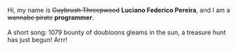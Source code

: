 Hi, my name is ~~Guybrush Threepwood~~ **Luciano Federico Pereira**, and I am a ~~wannabe pirate~~ **programmer**.<br><br>A short song: 1079 bounty of doubloons gleams in the sun, a treasure hunt has just begun! Arrr!
